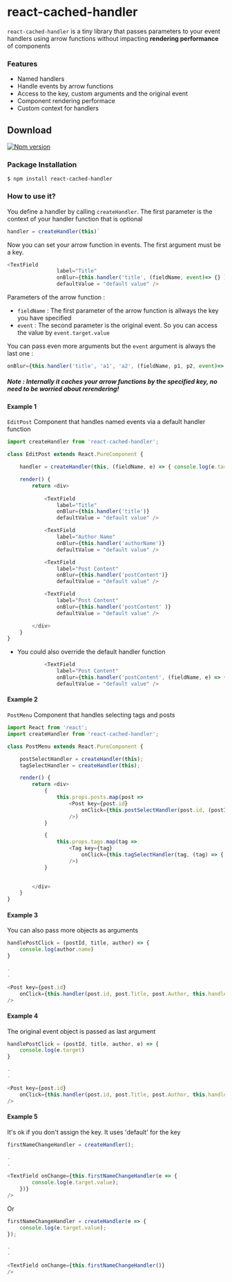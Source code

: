 # react-cached-handler
`react-cached-handler` is a tiny library that passes parameters to your event handlers using arrow functions without impacting **rendering performance** of components

### Features
- Named handlers
- Handle events by arrow functions  
- Access to the key, custom arguments and the original event 
- Component rendering performace
- Custom context for handlers

## Download
[![Npm version](https://img.shields.io/npm/v/react-cached-handler.svg)](https://www.npmjs.com/package/react-cached-handler)

### Package Installation
```
$ npm install react-cached-handler
```

### How to use it?
You define a handler by calling `createHandler`. The first parameter is the context of your handler function that is optional
```JAVASCRIPT
handler = createHandler(this)`
```
Now you can set your arrow function in events. The first argument must be a key.
```JAVASCRIPT
<TextField
                label="Title"
                onBlur={this.handler('title', (fieldName, event)=> {} )}
                defaultValue = "default value" />
```
Parameters of the arrow function :
- `fieldName` : The first parameter of the arrow function is allways the key you have specified
- `event` : The second parameter is the original event. So you can access the value by `event.target.value`

You can pass even more arguments but the `event` argument is always the last one :
```JAVASCRIPT
onBlur={this.handler('title', 'a1', 'a2', (fieldName, p1, p2, event)=> { console.log(p1) } )}
```
##### Note : Internally it caches your arrow functions by the specified key, no need to be worried about rerendering!


#### Example 1
`EditPost` Component that handles named events via a default handler function

```JAVASCRIPT
import createHandler from 'react-cached-handler';

class EditPost extends React.PureComponent {

    handler = createHandler(this, (fieldName, e) => { console.log(e.target.value) } );

    render() {
        return <div>
        
            <TextField
                label="Title"
                onBlur={this.handler('title')}
                defaultValue = "default value" />

            <TextField
                label="Author Name"
                onBlur={this.handler('authorName')}
                defaultValue = "default value" />

            <TextField
                label="Post Content"
                onBlur={this.handler('postContent')}
                defaultValue = "default value" />

            <TextField
                label="Post Content"
                onBlur={this.handler('postContent' )}
                defaultValue = "default value" />

        </div>
    }
}
```

- You could also override the default handler function

```JAVASCRIPT
            <TextField
                label="Post Content"
                onBlur={this.handler('postContent', (fieldName, e) => { console.log('from custom handler function')} )}
                defaultValue = "default value" />
```

#### Example 2
`PostMenu` Component that handles selecting tags and posts    

```JAVASCRIPT
import React from 'react';
import createHandler from 'react-cached-handler';

class PostMenu extends React.PureComponent {

    postSelectHandler = createHandler(this);
    tagSelectHandler = createHandler(this);

    render() {
        return <div>
            {
                this.props.posts.map(post =>
                    <Post key={post.id}
                        onClick={this.postSelectHandler(post.id, (postId) => { console.log(postId) })}
                    />)
            }

            {
                this.props.tags.map(tag =>
                    <Tag key={tag}
                        onClick={this.tagSelectHandler(tag, (tag) => { console.log(tag) })}
                    />)
            }
    

        </div>
    }
}
```

#### Example 3
You can also pass more objects as arguments

```JAVASCRIPT
handlePostClick = (postId, title, author) => {
    console.log(author.name)
}

.
.

<Post key={post.id}
    onClick={this.handler(post.id, post.Title, post.Author, this.handlePostClick)}
/>
```

#### Example 4
The original event object is passed as last argument


```JAVASCRIPT
handlePostClick = (postId, title, author, e) => {
    console.log(e.target)
}

.
.

<Post key={post.id}
    onClick={this.handler(post.id, post.Title, post.Author, this.handlePostClick)}
/>
```



#### Example 5
It's ok if you don't assign the key. It uses 'default' for the key


```JAVASCRIPT
firstNameChangeHandler = createHandler();

.
.

<TextField onChange={this.firstNameChangeHandler(e => {
        console.log(e.target.value);
    })}
/>
```

Or 

```JAVASCRIPT
firstNameChangeHandler = createHandler(e => {
    console.log(e.target.value);
});

.
.

<TextField onChange={this.firstNameChangeHandler()}
/>
```
